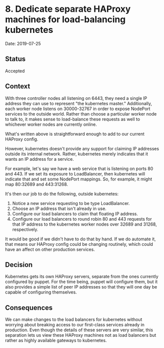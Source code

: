 # 8. Dedicate separate HAProxy machines for load-balancing kubernetes

Date: 2019-07-25

Status
------

Accepted

Context
-------

With three controller nodes all listening on 6443, they need a single IP
address they can use to represent "the kubernetes master." Additionally,
each worker node listens on 30000-32767 in order to expose NodePort
services to the outside world. Rather than choose a particular worker
node to talk to, it makes sense to load-balance these requests as well
to whichever worker nodes are currently online.

What's written above is straightforward enough to add to our current
HAProxy config.

However, kubernetes doesn't provide any support for claiming IP
addresses outside its internal network. Rather, kubernetes merely
indicates that it wants an IP address for a service.

For example, let's say we have a web service that is listening on ports
80 and 443. If we set its exposure to LoadBalancer, then kubernetes will
indicate that and set some NodePort mappings. So, for example, it might
map 80:32689 and 443:31268.

It's then our job to do the following, outside kubernetes:

1.  Notice a new service requesting to be type LoadBalancer.
2.  Choose an IP address that isn't already in use.
3.  Configure our load balancers to claim that floating IP address.
4.  Configure our load balancers to round robin 80 and 443 requests for
    that IP address to the kubernetes worker nodes over 32689 and 31268,
    respectively.

It would be good if we didn't have to do that by hand. If we do automate
it, that means our HAProxy config could be changing routinely, which
could have an affect on other production services.

Decision
--------

Kubernetes gets its own HAProxy servers, separate from the ones
currently configured by puppet. For the time being, puppet will
configure them, but it also provides a simple list of peer IP addresses
so that they will one day be capable of configuring themselves.

Consequences
------------

We can make changes to the load balancers for kubernetes without
worrying about breaking access to our first-class services already in
production. Even though the details of these servers are very similar,
this separation lets us view these HAProxy machines not as load
balancers but rather as highly available gateways to kubernetes.
